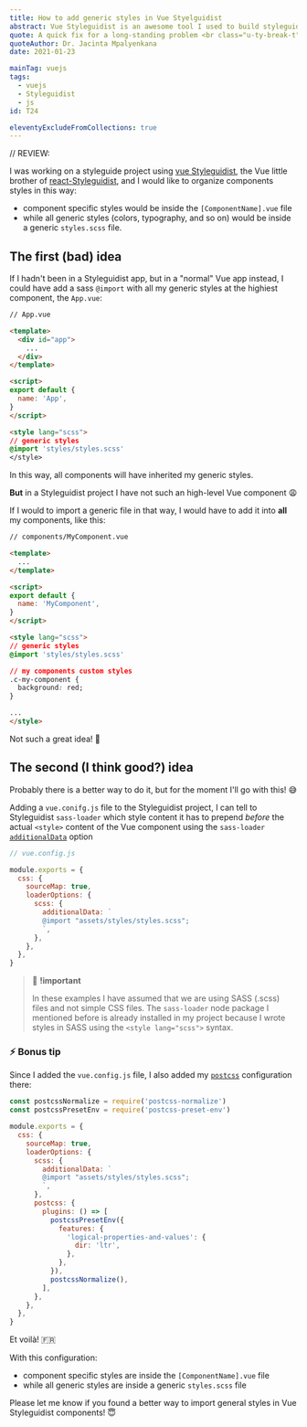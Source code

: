 ```yaml
---
title: How to add generic styles in Vue Styelguidist
abstract: Vue Styleguidist is an awesome tool I used to build styleguides with Vue components. Here it is a way to add generic styles in all app components.
quote: A quick fix for a long-standing problem <br class="u-ty-break-t">only works for the short term.
quoteAuthor: Dr. Jacinta Mpalyenkana
date: 2021-01-23

mainTag: vuejs
tags:
  - vuejs
  - Styleguidist
  - js
id: T24

eleventyExcludeFromCollections: true
---
```


// REVIEW:

I was working on a styleguide project using [vue Styleguidist](https://github.com/vue-Styleguidist/vue-Styleguidist), the Vue little brother of [react-Styleguidist](https://github.com/Styleguidist/react-Styleguidist), and I would like to organize components styles in this way:

- component specific styles would be inside the `[ComponentName].vue` file
- while all generic styles (colors, typography, and so on) would be inside a generic `styles.scss` file.

## The first (bad) idea

If I hadn't been in a Styleguidist app, but in a "normal" Vue app instead, I could have add a sass `@import` with all my generic styles at the highiest component, the `App.vue`:

```html
// App.vue

<template>
  <div id="app">
    ...
  </div>
</template>

<script>
export default {
  name: 'App',
}
</script>

<style lang="scss">
// generic styles
@import 'styles/styles.scss'
</style>
```

In this way, all components will have inherited my generic styles.

**But** in a Styleguidist project I have not such an high-level Vue component 😩

If I would to import a generic file in that way, I would have to add it into **all** my components, like this:

```html
// components/MyComponent.vue

<template>
  ...
</template>

<script>
export default {
  name: 'MyComponent',
}
</script>

<style lang="scss">
// generic styles
@import 'styles/styles.scss'

// my components custom styles
.c-my-component {
  background: red;
}

...
</style>
```

Not such a great idea! 🧐

## The second (I think good?) idea

Probably there is a better way to do it, but for the moment I'll go with this! 😅

Adding a `vue.conifg.js` file to the Styleguidist project, I can tell to Styleguidist `sass-loader` which style content it has to prepend _before_ the actual `<style>` content of the Vue component using the `sass-loader` [`additionalData`](https://webpack.js.org/loaders/sass-loader/#additionaldata) option

```js
// vue.config.js

module.exports = {
  css: {
    sourceMap: true,
    loaderOptions: {
      scss: {
        additionalData: `
        @import "assets/styles/styles.scss";
        `,
      },
    },
  },
}
```

> 🧨 **!important**
>
> In these examples I have assumed that we are using SASS (.scss) files and not simple CSS files.
> The `sass-loader` node package I mentioned before is already installed in my project because I wrote styles in SASS using the `<style lang="scss">` syntax.

### ⚡️ Bonus tip

Since I added the `vue.config.js` file, I also added my [`postcss`](https://github.com/postcss/postcss) configuration there:

```js
const postcssNormalize = require('postcss-normalize')
const postcssPresetEnv = require('postcss-preset-env')

module.exports = {
  css: {
    sourceMap: true,
    loaderOptions: {
      scss: {
        additionalData: `
        @import "assets/styles/styles.scss";
        `,
      },
      postcss: {
        plugins: () => [
          postcssPresetEnv({
            features: {
              'logical-properties-and-values': {
                dir: 'ltr',
              },
            },
          }),
          postcssNormalize(),
        ],
      },
    },
  },
}
```

Et voilà! 🇫🇷

With this configuration:
- component specific styles are inside the `[ComponentName].vue` file
- while all generic styles are inside a generic `styles.scss` file

Please let me know if you found a better way to import general styles in Vue Styleguidist components! 😇
